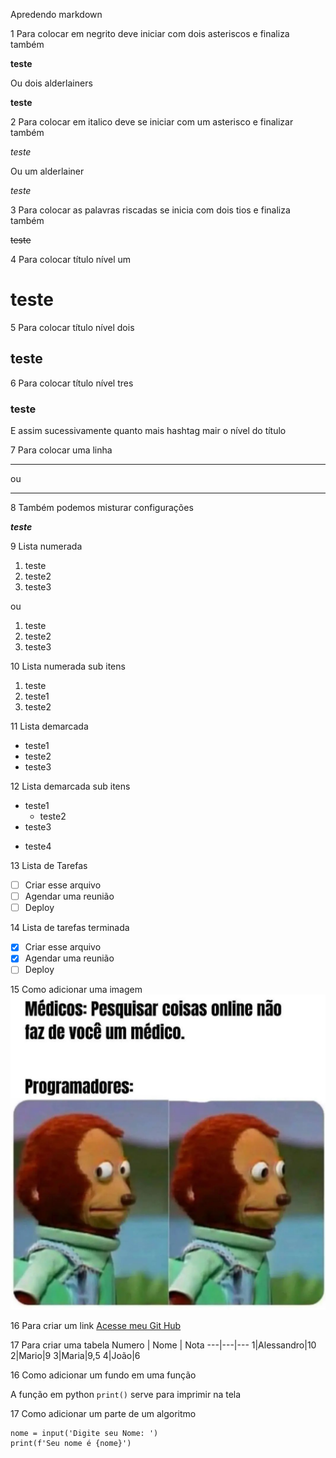Apredendo markdown

1 
Para colocar em negrito deve iniciar com dois asteriscos e finaliza também

**teste**

Ou dois alderlainers

__teste__

2
Para colocar em italico deve se iniciar com um asterisco e finalizar também

*teste*

Ou um alderlainer

_teste_

3 
Para colocar as palavras riscadas se inicia com dois tios e finaliza também

~~teste~~

4
Para colocar título nível um

# teste

5
Para colocar título nível dois

## teste

6
Para colocar título nível tres

### teste

E assim sucessivamente quanto mais hashtag mair o nível do título

7
Para colocar uma linha

---
ou 
***

8
Também podemos misturar configurações

__*teste*__

9
Lista numerada
1. teste
1. teste2
1. teste3

ou

1. teste
2. teste2
3. teste3

10 
Lista numerada sub itens

1. teste
  1. teste1
2. teste2

11
Lista demarcada
* teste1
* teste2
* teste3

12
Lista demarcada sub itens
* teste1
  * teste2
* teste3
- teste4

13
Lista de Tarefas
- [ ] Criar esse arquivo
- [ ] Agendar uma reunião
- [ ] Deploy 

14
Lista de tarefas terminada
- [x] Criar esse arquivo
- [x] Agendar uma reunião
- [ ] Deploy

15
Como adicionar uma imagem
![Alt text](Snapinsta.app_254147605_2086746358148658_1577956547986875010_n_1080.jpg)

16
Para criar um link
[Acesse meu Git Hub](https://github.com/alessandroex9)

17
Para criar uma tabela
Numero | Nome | Nota
---|---|---
1|Alessandro|10
2|Mario|9
3|Maria|9,5
4|João|6

16
Como adicionar um fundo em uma função

A função em python `print()` serve para imprimir na tela

17
Como adicionar um parte de um algoritmo
```
nome = input('Digite seu Nome: ')
print(f'Seu nome é {nome}')

```

